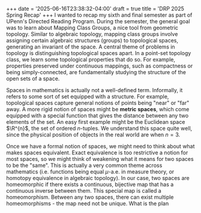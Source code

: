+++
date = '2025-06-16T23:38:32-04:00'
draft = true
title = 'DRP 2025 Spring Recap'
+++
I wanted to recap my sixth and final semester as part of UPenn's Directed Reading Program. During the semester, the general goal was to learn about Mapping Class Groups, a nice tool from geometric topology. Similar to algebraic topology, mapping class groups involve assigning certain algebraic structures (groups) to topological spaces, generating an invariant of the space. A central theme of problems in topology is distinguishing topological spaces apart. In a point-set topology class, we learn some topological properties that do so. For example, properties preserved under continuous mappings, such as compactness or being simply-connected, are fundamentally studying the structure of the open sets of a space. 

Spaces in mathematics is actually not a well-defined term. Informally, it refers to some sort of set equipped with a structure. For example, topological spaces capture general notions of points being "near" or "far" away. A more rigid notion of spaces might be **metric spaces**, which come equipped with a special function that gives the distance between any two elements of the set. An easy first example might be the Euclidean space $\R^{n}$, the set of ordered $n$-tuples. We understand this space quite well, since the physical position of objects in the real world are when $n = 3$. 

Once we have a formal notion of spaces, we might need to think about what makes spaces equivalent. Exact equivalence is too restrictive a notion for most spaces, so we might think of weakening what it means for two spaces to be the "same". This is actually a very common theme across mathematics (i.e. functions being equal $\mu$-a.e. in measure theory, or homotopy equivalence in algebraic topology). In our case, two spaces are homeomorphic if there exists a continuous, bijective map that has a continuous inverse between them. This special map is called a homeomorphism. Between any two spaces, there can exist multiple homeomorphisms - the map need not be unique. What is the plan
